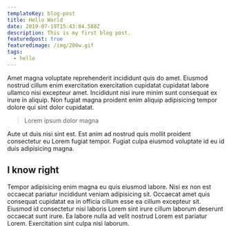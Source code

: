 ```yaml
---
templateKey: blog-post
title: Hello World
date: 2019-07-19T15:43:04.588Z
description: This is my first blog post.
featuredpost: true
featuredimage: /img/200w.gif
tags:
  - hello
---
```

Amet magna voluptate reprehenderit incididunt quis do amet. Eiusmod nostrud cillum enim exercitation exercitation cupidatat cupidatat labore ullamco nisi excepteur amet. Incididunt nisi irure minim sunt consequat ex irure in aliquip. Non fugiat magna proident enim aliquip adipisicing tempor dolore qui sint dolor cupidatat.

> Lorem ipsum dolor magna

Aute ut duis nisi sint est. Est anim ad nostrud quis mollit proident consectetur eu Lorem fugiat tempor. Fugiat culpa eiusmod voluptate id eu id duis adipisicing magna.

## I know right

Tempor adipisicing enim magna eu quis eiusmod labore. Nisi ex non est occaecat pariatur incididunt veniam adipisicing sit. Occaecat amet quis consequat cupidatat ea in officia cillum esse ea cillum excepteur sit. Eiusmod id consectetur nisi laboris Lorem sint irure cillum laborum deserunt occaecat sunt irure. Ea labore nulla ad velit nostrud Lorem est pariatur Lorem. Exercitation sint culpa nisi laborum.
